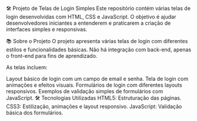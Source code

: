 🛠 Projeto de Telas de Login Simples
Este repositório contém várias telas de login desenvolvidas com HTML, CSS e JavaScript. O objetivo é ajudar desenvolvedores iniciantes a entenderem e praticarem a criação de interfaces simples e responsivas.

📚 Sobre o Projeto
O projeto apresenta várias telas de login com diferentes estilos e funcionalidades básicas. Não há integração com back-end, apenas o front-end para fins de aprendizado.

As telas incluem:

Layout básico de login com um campo de email e senha.
Tela de login com animações e efeitos visuais.
Formulários de login com diferentes layouts responsivos.
Exemplos de validação simples de formulários com JavaScript.
🛠 Tecnologias Utilizadas
HTML5: Estruturação das páginas.
CSS3: Estilização, animações e layout responsivo.
JavaScript: Validação básica dos formulários.

